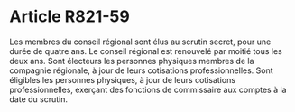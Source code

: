 # Article R821-59

Les membres du conseil régional sont élus au scrutin secret, pour une durée de quatre ans.   Le conseil régional est renouvelé par moitié tous les deux ans.   Sont électeurs les personnes physiques membres de la compagnie régionale, à jour de leurs cotisations professionnelles.   Sont éligibles les personnes physiques, à jour de leurs cotisations professionnelles, exerçant des fonctions de commissaire aux comptes à la date du scrutin.